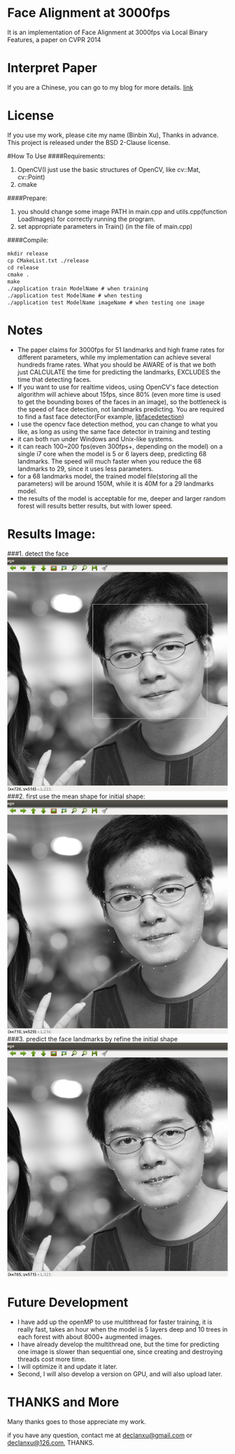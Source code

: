 # Face Alignment at 3000fps
It is an implementation of Face Alignment at 3000fps via Local Binary Features, a paper on CVPR 2014

# Interpret Paper 
If you are a Chinese, you can go to my blog for more details. [link](http://freesouls.github.io/2015/06/07/face-alignment-local-binary-feature/)

# License
If you use my work, please cite my name (Binbin Xu), Thanks in advance.
This project is released under the BSD 2-Clause license.

#How To Use
####Requirements:
1. OpenCV(I just use the basic structures of OpenCV, like cv::Mat, cv::Point)
2. cmake

####Prepare: 
1. you should change some image PATH in main.cpp and utils.cpp(function LoadImages) for correctly running the program.
2. set appropriate parameters in Train() (in the file of main.cpp)

####Compile:
```
mkdir release
cp CMakeList.txt ./release
cd release
cmake .
make
./application train ModelName # when training
./application test ModelName # when testing 
./application test ModelName imageName # when testing one image
```

# Notes
- The paper claims for 3000fps for 51 landmarks and high frame rates for different parameters, while my implementation can achieve several hundreds frame rates. What you should be AWARE of is that we both just CALCULATE the time for predicting the landmarks, EXCLUDES the time that detecting faces.
- If you want to use for realtime videos, using OpenCV's face detection algorithm will achieve about 15fps, since 80% (even more time is used to get the bounding boxes of the faces in an image), so the bottleneck is the speed of face detection, not landmarks predicting. You are required to find a fast face detector(For example, [libfacedetection](https://github.com/ShiqiYu/libfacedetection))
- I use the opencv face detection method, you can change to what you like, as long as using the same face detector in training and testing
- it can both run under Windows and Unix-like systems.
- it can reach 100~200 fps(even 300fps+, depending on the model) on a single i7 core when the model is 5 or 6 layers deep, predicting 68 landmarks. The speed will much faster when you reduce the 68 landmarks to 29, since it uses less parameters.
- for a 68 landmarks model, the trained model file(storing all the parameters) will be around 150M, while it is 40M for a 29 landmarks model. 
- the results of the model is acceptable for me, deeper and larger random forest will results better results, but with lower speed. 


# Results Image:
###1. detect the face
![](./detect.png)
###2. first use the mean shape for initial shape:
![](./initial.png)
###3. predict the face landmarks by refine the initial shape
![](./final.png)


# Future Development
- I have add up the openMP to use multithread for faster training, it is really fast, takes an hour when the model is 5 layers deep and 10 trees in each forest with about 8000+ augmented images.
- I have already develop the multithread one, but the time for predicting one image is slower than sequential one, since creating and destroying threads cost more time.
- I will optimize it and update it later.
- Second, I will also develop a version on GPU, and will also upload later.

# THANKS and More
Many thanks goes to those appreciate my work.

if you have any question, contact me at declanxu@gmail.com or declanxu@126.com, THANKS.
